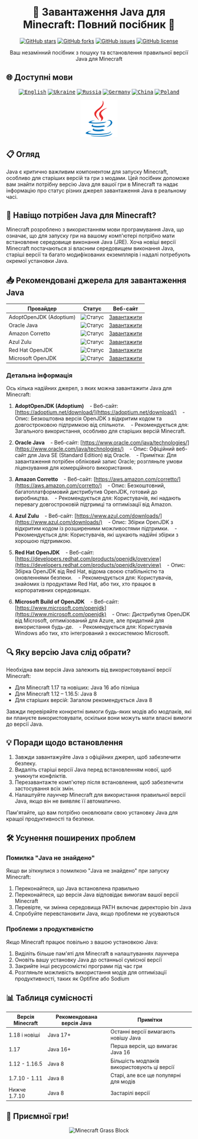 <div align="center">

# 🌟 Завантаження Java для Minecraft: Повний посібник 🌟

[![GitHub stars](https://img.shields.io/github/stars/BANSAFAn/Java-On-Minecraft?style=social)](https://github.com/BANSAFAn/Java-On-Minecraft/stargazers)
[![GitHub forks](https://img.shields.io/github/forks/BANSAFAn/Java-On-Minecraft?style=social)](https://github.com/BANSAFAn/Java-On-Minecraft/network/members)
[![GitHub issues](https://img.shields.io/github/issues/BANSAFAn/Java-On-Minecraft)](https://github.com/BANSAFAn/Java-On-Minecraft/issues)
[![GitHub license](https://img.shields.io/github/license/BANSAFAn/Java-On-Minecraft)](https://github.com/BANSAFAn/Java-On-Minecraft/blob/main/LICENSE)

<p>Ваш незамінний посібник з пошуку та встановлення правильної версії Java для Minecraft</p>

</div>

## 🌐 Доступні мови

<div align="center">

<kbd>[<img title="English" alt="English" src="https://upload.wikimedia.org/wikipedia/commons/thumb/a/a5/Flag_of_the_United_Kingdom_%281-2%29.svg/1200px-Flag_of_the_United_Kingdom_%281-2%29.svg.png" width="22">](../README.md)</kbd>
<kbd>[<img title="Ukraine" alt="Ukraine" src="https://upload.wikimedia.org/wikipedia/commons/thumb/4/49/Flag_of_Ukraine.svg/1280px-Flag_of_Ukraine.svg.png" width="22">](README.ua.md)</kbd>
<kbd>[<img title="Russia" alt="Russia" src="https://upload.wikimedia.org/wikipedia/commons/thumb/f/f3/Flag_of_Russia.svg/1280px-Flag_of_Russia.svg.png" width="22">](README.ru.md)</kbd>
<kbd>[<img title="Germany" alt="Germany" src="https://upload.wikimedia.org/wikipedia/en/thumb/b/ba/Flag_of_Germany.svg/640px-Flag_of_Germany.svg.png" width="22">](README.de.md)</kbd>
<kbd>[<img title="China" alt="China" src="https://upload.wikimedia.org/wikipedia/commons/thumb/f/fa/Flag_of_the_People%27s_Republic_of_China.svg/800px-Flag_of_the_People%27s_Republic_of_China.svg.png" width="22">](README.zh.md)</kbd>
<kbd>[<img title="Poland" alt="Poland" src="https://upload.wikimedia.org/wikipedia/en/1/12/Flag_of_Poland.svg" width="22">](README.pl.md)</kbd>

</div>

<div align="center">
<img src="https://raw.githubusercontent.com/devicons/devicon/master/icons/java/java-original.svg" alt="java" width="100" height="100"/>
</div>

## 📋 Огляд

Java є критично важливим компонентом для запуску Minecraft, особливо для старіших версій та гри з модами. Цей посібник допоможе вам знайти потрібну версію Java для вашої гри в Minecraft та надає інформацію про статус різних джерел завантаження Java в реальному часі.

## 🤔 Навіщо потрібен Java для Minecraft?

Minecraft розроблено з використанням мови програмування Java, що означає, що для запуску гри на вашому комп'ютері потрібно мати встановлене середовище виконання Java (JRE). Хоча новіші версії Minecraft постачаються зі власним середовищем виконання Java, старіші версії та багато модифікованих екземплярів і надалі потребують окремої установки Java.

## 📥 Рекомендовані джерела для завантаження Java

<div align="center">

| Провайдер | Статус | Веб-сайт |
|----------|--------|--------|
| AdoptOpenJDK (Adoptium) | ![Статус](https://img.shields.io/badge/статус-доступний-brightgreen) | [Завантажити](https://adoptium.net/download/) |
| Oracle Java | ![Статус](https://img.shields.io/badge/статус-доступний-brightgreen) | [Завантажити](https://www.oracle.com/java/technologies/) |
| Amazon Corretto | ![Статус](https://img.shields.io/badge/статус-доступний-brightgreen) | [Завантажити](https://aws.amazon.com/corretto/) |
| Azul Zulu | ![Статус](https://img.shields.io/badge/статус-доступний-brightgreen) | [Завантажити](https://www.azul.com/downloads/) |
| Red Hat OpenJDK | ![Статус](https://img.shields.io/badge/статус-доступний-brightgreen) | [Завантажити](https://developers.redhat.com/products/openjdk/overview) |
| Microsoft OpenJDK | ![Статус](https://img.shields.io/badge/статус-доступний-brightgreen) | [Завантажити](https://www.microsoft.com/openjdk) |

</div>

### Детальна інформація

Ось кілька надійних джерел, з яких можна завантажити Java для Minecraft:

1. **AdoptOpenJDK (Adoptium)**
   - Веб-сайт: [https://adoptium.net/download/](https://adoptium.net/download/)
   - Опис: Безкоштовна версія OpenJDK з відкритим кодом та довгостроковою підтримкою від спільноти.
   - Рекомендується для: Загального використання, особливо для старіших версій Minecraft.

2. **Oracle Java**
   - Веб-сайт: [https://www.oracle.com/java/technologies/](https://www.oracle.com/java/technologies/)
   - Опис: Офіційний веб-сайт для Java SE (Standard Edition) від Oracle.
   - Примітка: Для завантаження потрібен обліковий запис Oracle; розгляньте умови ліцензування для комерційного використання.

3. **Amazon Corretto**
   - Веб-сайт: [https://aws.amazon.com/corretto/](https://aws.amazon.com/corretto/)
   - Опис: Безкоштовний, багатоплатформовий дистрибутив OpenJDK, готовий до виробництва.
   - Рекомендується для: Користувачів, які надають перевагу довгостроковій підтримці та оптимізації від Amazon.

4. **Azul Zulu**
   - Веб-сайт: [https://www.azul.com/downloads/](https://www.azul.com/downloads/)
   - Опис: Збірки OpenJDK з відкритим кодом із розширеними можливостями підтримки.
   - Рекомендується для: Користувачів, які шукають надійні збірки з хорошою підтримкою.

5. **Red Hat OpenJDK**
   - Веб-сайт: [https://developers.redhat.com/products/openjdk/overview](https://developers.redhat.com/products/openjdk/overview)
   - Опис: Збірка OpenJDK від Red Hat, відома своєю стабільністю та оновленнями безпеки.
   - Рекомендується для: Користувачів, знайомих із продуктами Red Hat, або тих, хто працює в корпоративних середовищах.

6. **Microsoft Build of OpenJDK**
   - Веб-сайт: [https://www.microsoft.com/openjdk](https://www.microsoft.com/openjdk)
   - Опис: Дистрибутив OpenJDK від Microsoft, оптимізований для Azure, але придатний для використання будь-де.
   - Рекомендується для: Користувачів Windows або тих, хто інтегрований з екосистемою Microsoft.

## 🔍 Яку версію Java слід обрати?

Необхідна вам версія Java залежить від використовуваної версії Minecraft:

- Для Minecraft 1.17 та новіших: Java 16 або пізніша
- Для Minecraft 1.12 – 1.16.5: Java 8
- Для старіших версій: Загалом рекомендується Java 8

Завжди перевіряйте конкретні вимоги будь-яких модів або модпаків, які ви плануєте використовувати, оскільки вони можуть мати власні вимоги до версії Java.

## 💡 Поради щодо встановлення

1. Завжди завантажуйте Java з офіційних джерел, щоб забезпечити безпеку.
2. Видаліть старіші версії Java перед встановленням нової, щоб уникнути конфліктів.
3. Перезавантажте комп'ютер після встановлення, щоб забезпечити застосування всіх змін.
4. Налаштуйте лаунчер Minecraft для використання правильної версії Java, якщо він не виявляє її автоматично.

Пам'ятайте, що вам потрібно оновлювати свою установку Java для кращої продуктивності та безпеки.

## 🛠️ Усунення поширених проблем

### Помилка "Java не знайдено"

Якщо ви зіткнулися з помилкою "Java не знайдено" при запуску Minecraft:

1. Переконайтеся, що Java встановлена правильно
2. Переконайтеся, що версія Java відповідає вимогам вашої версії Minecraft
3. Перевірте, чи змінна середовища PATH включає директорію bin Java
4. Спробуйте перевстановити Java, якщо проблеми не усуваються

### Проблеми з продуктивністю

Якщо Minecraft працює повільно з вашою установкою Java:

1. Виділіть більше пам'яті для Minecraft в налаштуваннях лаунчера
2. Оновіть вашу установку Java до останньої сумісної версії
3. Закрийте інші ресурсомісткі програми під час гри
4. Розгляньте можливість використання модів для оптимізації продуктивності, таких як Optifine або Sodium

## 📊 Таблиця сумісності

| Версія Minecraft | Рекомендована версія Java | Примітки |
|-------------------|--------------------------|-------|
| 1.18 і новіші    | Java 17+                 | Останні версії вимагають новішу Java |
| 1.17              | Java 16+                 | Перша версія, що вимагає Java 16 |
| 1.12 - 1.16.5     | Java 8                   | Більшість модпаків використовують ці версії |
| 1.7.10 - 1.11     | Java 8                   | Старі, але все ще популярні для модів |
| Нижче 1.7.10      | Java 8                   | Застарілі версії |

## 🚀 Приємної гри!

<div align="center">
<img src="https://static.wikia.nocookie.net/minecraft_gamepedia/images/2/2d/Plains_Grass_Block.png" width="50" height="50" alt="Minecraft Grass Block"/>
</div>
